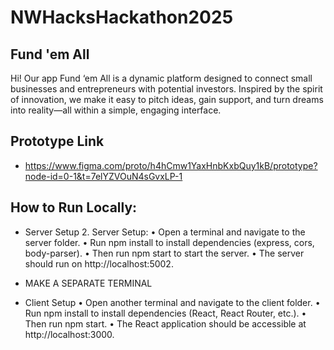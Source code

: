 # NWHacksHackathon2025

## Fund 'em All
Hi! Our app Fund ‘em All is a dynamic platform designed to connect small businesses and entrepreneurs with potential investors. Inspired by the spirit of innovation, we make it easy to pitch ideas, gain support, and turn dreams into reality—all within a simple, engaging interface.

## Prototype Link
- https://www.figma.com/proto/h4hCmw1YaxHnbKxbQuy1kB/prototype?node-id=0-1&t=7elYZVOuN4sGvxLP-1

## How to Run Locally:
- Server Setup
	2.	Server Setup:
	•	Open a terminal and navigate to the server folder.
	•	Run npm install to install dependencies (express, cors, body-parser).
	•	Then run npm start to start the server.
	•	The server should run on http://localhost:5002.

- MAKE A SEPARATE TERMINAL

- Client Setup
	•	Open another terminal and navigate to the client folder.
	•	Run npm install to install dependencies (React, React Router, etc.).
	•	Then run npm start.
	•	The React application should be accessible at http://localhost:3000.
